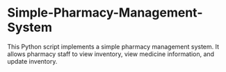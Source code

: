 # Simple-Pharmacy-Management-System
This Python script implements a simple pharmacy management system. It allows pharmacy staff to view inventory, view medicine information, and update inventory.
